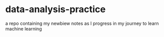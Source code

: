 # data-analysis-practice
a repo containing my newbiew notes as I progress in my journey to learn machine learning
